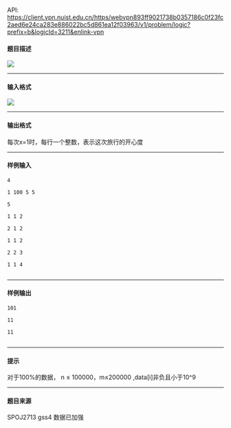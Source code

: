 API: https://client.vpn.nuist.edu.cn/https/webvpn893ff9021738b0357186c0f23fc2aed6e24ca283e886022bc5d861ea12f03963/v1/problem/logic?prefix=b&logicId=3211&enlink-vpn

#### 题目描述

![](../file/3211_0.jpg)

---

#### 输入格式

![](../file/3211_0.jpg)

---

#### 输出格式

每次x=1时，每行一个整数，表示这次旅行的开心度

---

#### 样例输入
```
4

1 100 5 5

5

1 1 2

2 1 2

1 1 2

2 2 3

1 1 4


```

---

#### 样例输出
```
101

11

11


```

---

#### 提示

对于100%的数据， n ≤ 100000，m≤200000 ,data\[i\]非负且小于10^9

---

#### 题目来源

SPOJ2713 gss4 数据已加强